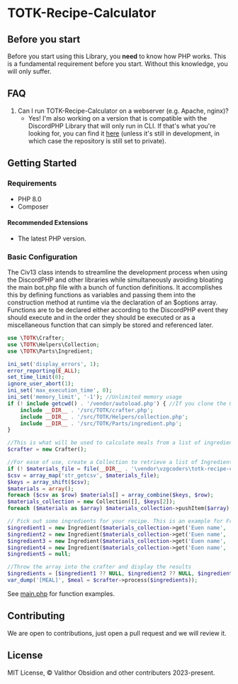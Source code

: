 TOTK-Recipe-Calculator
====
## Before you start

Before you start using this Library, you **need** to know how PHP works. This is a fundamental requirement before you start. Without this knowledge, you will only suffer.

## FAQ

1. Can I run TOTK-Recipe-Calculator on a webserver (e.g. Apache, nginx)?
    - Yes! I'm also working on a version that is compatible with the DiscordPHP Library that will only run in CLI. If that's what you're looking for, you can find it [here](https://github.com/VZGCoders/TOTK-Recipe-Calculator-Bot) (unless it's still in development, in which case the repository is still set to private).

## Getting Started

### Requirements

- PHP 8.0
- Composer

#### Recommended Extensions

- The latest PHP version.

### Basic Configuration
The Civ13 class intends to streamline the development process when using the DiscordPHP and other libraries while simultaneously avoiding bloating the main bot.php file with a bunch of function definitions. It accomplishes this by defining functions as variables and passing them into the construction method at runtime via the declaration of an $options array. Functions are to be declared either according to the DiscordPHP event they should execute and in the order they should be executed or as a miscellaneous function that can simply be stored and referenced later.

```php
use \TOTK\Crafter;
use \TOTK\Helpers\Collection;
use \TOTK\Parts\Ingredient;

ini_set('display_errors', 1);
error_reporting(E_ALL);
set_time_limit(0);
ignore_user_abort(1);
ini_set('max_execution_time', 0);
ini_set('memory_limit', '-1'); //Unlimited memory usage
if (! include getcwd() . '/vendor/autoload.php') { //If you clone the GitHub project instead of using Composer we will need to load these classes manually
    include __DIR__ . '/src/TOTK/crafter.php';
    include __DIR__ . '/src/TOTK/Helpers/collection.php';
    include __DIR__ . '/src/TOTK/Parts/ingredient.php';
}

//This is what will be used to calculate meals from a list of ingredients
$crafter = new Crafter();

//For ease of use, create a Collection to retrieve a list of Ingredients
if (! $materials_file = file(__DIR__ . '\vendor\vzgcoders\totk-recipe-calculator\src\TOTK\CSVs\materials.csv')) $materials_file = file(__DIR__ . '\src\TOTK\CSVs\materials.csv');
$csv = array_map('str_getcsv', $materials_file);
$keys = array_shift($csv);
$materials = array();
foreach ($csv as $row) $materials[] = array_combine($keys, $row);
$materials_collection = new Collection([], $keys[2]);
foreach ($materials as $array) $materials_collection->pushItem($array);

// Pick out some ingredients for your recipe. This is an example for Fruitcase.
$ingredient1 = new Ingredient($materials_collection->get('Euen name', 'Apple'));
$ingredient2 = new Ingredient($materials_collection->get('Euen name', 'Wildberry'));
$ingredient3 = new Ingredient($materials_collection->get('Euen name', 'Cane Sugar'));
$ingredient4 = new Ingredient($materials_collection->get('Euen name', 'Tabantha Wheat'));
$ingredient5 = null;

//Throw the array into the crafter and display the results
$ingredients = [$ingredient1 ?? NULL, $ingredient2 ?? NULL, $ingredient3 ?? NULL, $ingredient4 ?? NULL, $ingredient5 ?? NULL];
var_dump('[MEAL]', $meal = $crafter->process($ingredients));
```

See [main.php](main.php) for function examples.

## Contributing

We are open to contributions, just open a pull request and we will review it.

## License

MIT License, &copy; Valithor Obsidion and other contributers 2023-present.
